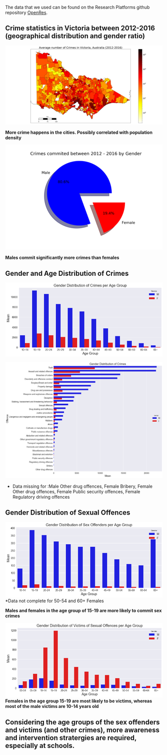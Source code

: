 The data that we used can be found on the Research Platforms github repository [OpenRes](https://github.com/Vin-n/OpenRes/tree/master/Event%20Data/Victorian_Crime_Statistics). 

## Crime statistics in Victoria between 2012-2016 (geographical distribution and gender ratio)

![MyFigure](001_Australia%20Crime%20stats.png)

__More crime happens in the cities. Possibly correlated with population density__

![MyFigure](002_Total%20Crimes_gender_pie_chart.png)

__Males commit significantly more crimes than females__

## Gender and Age Distribution of Crimes

![MyFigure](003_Gender%20distribution%20of%20crimes%20across%20age%20group.png)

![MyFigure](004_Gender%20distribution%20of%20crimes.png)
* Data missing for :Male Other drug offences, Female Bribery, Female Other drug offences, Female Public security offences, Female Regulatory driving offences 

## Gender Distribution of Sexual Offences

![MyFigure](005_Gender%20distribution%20of%20offenders_age%20group.png)
*Data not complete for 50-54 and 60+ Females

__Males and females in the age group of 15-19 are more likely to commit sex crimes__

![MyFigure](006_Gender%20distribution%20of%20victim_age%20group.png)
__Females in the age group 15-19 are most likely to be victims, whereas most of the male victims are 10-14 years old__


## Considering the age groups of the sex offenders and victims (and other crimes), more awareness and intervention stratergies are required, especially at schools.
